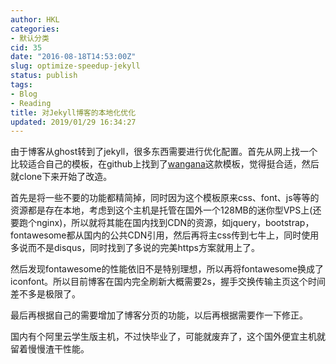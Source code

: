 ```yaml
---
author: HKL
categories:
- 默认分类
cid: 35
date: "2016-08-18T14:53:00Z"
slug: optimize-speedup-jekyll
status: publish
tags:
- Blog
- Reading
title: 对Jekyll博客的本地化优化
updated: 2019/01/29 16:34:27
---
```



由于博客从ghost转到了jekyll，很多东西需要进行优化配置。首先从网上找一个比较适合自己的模板，在github上找到了[wangana](https://github.com/iamnii/wangana)这款模板，觉得挺合适，然后就clone下来开始了改造。

首先是将一些不要的功能都精简掉，同时因为这个模板原来css、font、js等等的资源都是存在本地，考虑到这个主机是托管在国外一个128MB的迷你型VPS上(还要跑个nginx)，所以就将其能在国内找到CDN的资源，如jquery，bootstrap，fontawesome都从国内的公共CDN引用，然后再将主css传到七牛上，同时使用多说而不是disqus，同时找到了多说的完美https方案就用上了。

然后发现fontawesome的性能依旧不是特别理想，所以再将fontawesome换成了iconfont。所以目前博客在国内完全刷新大概需要2s，握手交换传输主页这个时间差不多是极限了。

最后再根据自己的需要增加了博客分页的功能，以后再根据需要作一下修正。

国内有个阿里云学生版主机，不过快毕业了，可能就废弃了，这个国外便宜主机就留着慢慢渣干性能。